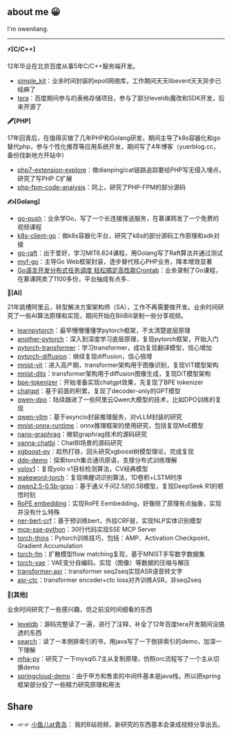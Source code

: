 ## about me 😀

I'm owenliang.

---

**⚡[C/C++]**

12年毕业在北京百度从事5年C/C++服务端开发。

* [simple_kit](https://github.com/owenliang/simple_kit)：业余时间封装的epoll网络库，工作期间天天libevent天天异步已经麻了
* [tera](https://github.com/baidu/tera)：百度期间参与的表格存储项目，参与了部分leveldb魔改和SDK开发，后来开源了

**🖋[PHP]**

17年回青后，在值得买做了几年PHP和Golang研发，期间主导了k8s容器化和go替代php，参与个性化推荐等应用系统开发，期间写了4年博客（yuerblog.cc，备份找新地方开站中）

* [php7-extension-explore](https://github.com/owenliang/php7-extension-explore)：做dianping/cat链路追踪要给PHP写无侵入埋点，研究了写PHP C扩展
* [php-fpm-code-analysis](https://github.com/owenliang/php-fpm-code-analysis)：同上，研究了PHP-FPM的部分源码

**✍️[Golang]**

* [go-push](https://github.com/owenliang/go-push)：业余学Go，写了一个长连接推送服务，在慕课网发了一个免费的视频课程
* [k8s-client-go](https://github.com/owenliang/k8s-client-go)：做k8s容器化平台，研究了k8s的部分源码工作原理和sdk对接
* [go-raft](https://github.com/owenliang/go-raft)：出于爱好，学习MIT6.824课程，用Golang写了Raft算法并通过测试
* [myf-go](https://github.com/owenliang/myf-go)：主导Go Web框架封装，逐步替代核心PHP业务，降本增效显著
* [Go语言开发分布式任务调度 轻松搞定高性能Crontab](https://coding.m.imooc.com/classindex.html?cid=281)：业余录制了Go课程，在慕课网卖了1100多份，平台抽成有点多..

**🏃[AI]**

21年跳槽阿里云，转型解决方案架构师（SA），工作不再需要做开发。业余时间研究了一些AI算法原理和实现，期间开始在BiliBili录制一些分享视频。

* [learnpytorch](https://github.com/owenliang/learnpytorch)：最早懵懵懂懂学pytorch框架，不太清楚底层原理
* [another-pytorch](https://github.com/owenliang/another-pytorch)：深入到深度学习底层原理，复现pytorch框架，开始入门
* [pytorch-transformer](https://github.com/owenliang/pytorch-transformer)：学习transformer，成功复现翻译模型，信心增加
* [pytorch-diffusion](https://github.com/owenliang/pytorch-diffusion)：继续复现diffusion，信心倍增
* [mnist-vit](https://github.com/owenliang/mnist-vit)：进入高产期，transformer架构用于图像识别，复现ViT模型架构
* [mnist-dits](https://github.com/owenliang/mnist-dits)：transformer架构用于diffusion图像生成，复现DiT模型架构
* [bpe-tokenizer](https://github.com/owenliang/bpe-tokenizer)：开始准备实现chatgpt效果，先复现了BPE tokenizer
* [chatgpt](https://github.com/owenliang/chatgpt)：基于前面的积累，复现了decoder-only的GPT模型
* [qwen-dpo](https://github.com/owenliang/qwen-dpo)：陆续跟进了一些阿里云Qwen大模型的技术，比如DPO训练的复现
* [qwen-vllm](https://github.com/owenliang/qwen-vllm)：基于asyncio封装推理服务，对vLLM封装的研究
* [mnist-onnx-runtime](https://github.com/owenliang/mnist-onnx-runtime)：onnx推理框架的使用研究，包括复现MoE模型
* [nano-graphrag](https://github.com/owenliang/nano-graphrag)：微软graphrag技术的源码研究
* [vanna-chatbi](https://github.com/owenliang/vanna-chatbi)：ChatBI场景的源码研究
* [xgboost-py](https://github.com/owenliang/xgboost-py)：趁热打铁，回头研究xgboost树模型理论，完成复现
* [ddp-demo](https://github.com/owenliang/ddp-demo)：探索torch集合通讯原语，支撑分布式训练理解
* [yolov1](https://github.com/owenliang/yolov1)：复现yolo v1目标检测算法，CV经典模型
* [wakeword-torch](https://github.com/owenliang/wakeword-torch)：复现唤醒词识别算法，1D卷积+LSTM时序
* [qwen2.5-0.5b-grpo](https://github.com/owenliang/qwen2.5-0.5b-grpo)：基于通义千问2.5的0.5B模型，复现DeepSeek R1的顿悟时刻
* [RoPE embedding](https://github.com/owenliang/RoPE)：实现RoPE Eembedding，好像除了原理有点抽象，实现并没有什么特殊
* [ner-bert-crf](https://github.com/owenliang/ner-bert-crf)：基于预训练bert，外挂CRF层，实现NLP实体识别模型
* [mcp-sse-python](https://github.com/owenliang/mcp-sse-python)：30行代码实现SSE MCP Server
* [torch-thins](https://github.com/owenliang/torch-thins)：Pytorch训练技巧，包括：AMP、Activation Checkpoint、Gradient Accumulation
* [torch-fm](https://github.com/owenliang/torch-fm)：扩散模型flow matching复现，基于MNIST手写数字数据集
* [torch-vae](https://github.com/owenliang/torch-vae)：VAE变分自编码，实现（图像）等数据的压缩与解压
* [transformer-asr](https://github.com/owenliang/transformer-asr)：transformer seq2seq实现ASR语音转文字
* [asr-ctc](https://github.com/owenliang/asr-ctc)：transformer encoder+ctc loss对齐训练ASR，非seq2seq

**🥋[其他]**

业余时间研究了一些感兴趣，但之前没时间细看的东西

* [leveldb](https://github.com/owenliang/leveldb)：源码完整读了一遍，进行了注释，补全了12年百度tera开发期间没搞透的东西
* [search](https://github.com/owenliang/search)：读了一本倒排索引的书，用java写了一下倒排索引的demo，加深一下理解
* [mha-py](https://github.com/owenliang/mha-py)：研究了一下mysql5.7主从复制原理，仿照orc流程写了一个主从切换demo
* [springcloud-demo](https://github.com/owenliang/springcloud-demo)：由于甲方和售卖的中间件基本是java栈，所以把spring框架部分投了一些精力研究原理和用法

Share
--- 

* ☞☞ [小鱼儿at青岛](https://space.bilibili.com/288748846/video)： 我的B站视频，新研究的东西基本会录成视频分享出去。
